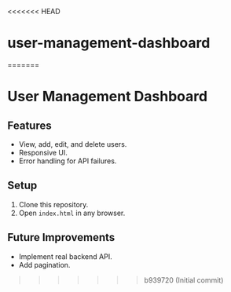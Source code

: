 <<<<<<< HEAD
# user-management-dashboard
=======
# User Management Dashboard

## Features
- View, add, edit, and delete users.
- Responsive UI.
- Error handling for API failures.

## Setup
1. Clone this repository.
2. Open `index.html` in any browser.

## Future Improvements
- Implement real backend API.
- Add pagination.
>>>>>>> b939720 (Initial commit)
